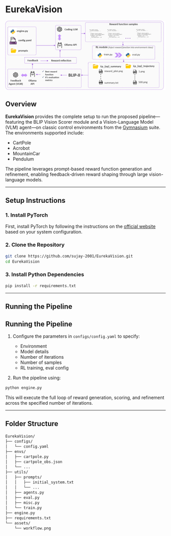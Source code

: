 # EurekaVision

![Workflow](./assets/workflow.png)

## Overview

**EurekaVision** provides the complete setup to run the proposed pipeline—featuring the BLIP Vision Scorer module and a Vision-Language Model (VLM) agent—on classic control environments from the [Gymnasium](https://gymnasium.farama.org/) suite.  
The environments supported include:

- CartPole  
- Acrobot  
- MountainCar  
- Pendulum  

The pipeline leverages prompt-based reward function generation and refinement, enabling feedback-driven reward shaping through large vision-language models.

---

## Setup Instructions

### 1. Install PyTorch

First, install PyTorch by following the instructions on the [official website](https://pytorch.org/get-started/locally/) based on your system configuration.

### 2. Clone the Repository

```bash
git clone https://github.com/sujay-2001/EurekaVision.git
cd EurekaVision
```

### 3. Install Python Dependencies

```bash
pip install -r requirements.txt
```

---

## Running the Pipeline
## Running the Pipeline

1. Configure the parameters in `configs/config.yaml` to specify:
   - Environment
   - Model details
   - Number of iterations
   - Number of samples
   - RL training, eval config

2. Run the pipeline using:

```bash
python engine.py
```

This will execute the full loop of reward generation, scoring, and refinement across the specified number of iterations.

---

## Folder Structure

```
EurekaVision/
├── configs/
│   └── config.yaml
├── envs/
│   ├── cartpole.py
│   ├── cartpole_obs.json
│   └── ...
├── utils/
│   ├── prompts/
│   │   ├── initial_system.txt
│   │   └── ...
│   ├── agents.py
│   ├── eval.py
│   ├── misc.py
│   └── train.py
├── engine.py
├── requirements.txt
└── assets/
    └── workflow.png
```

